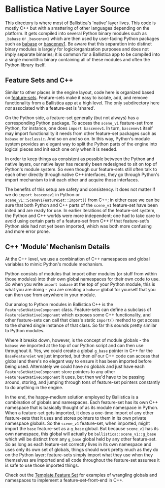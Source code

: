 # Ballistica Native Layer Source

This directory is where most of Ballistica's 'native' layer lives. This code is
mostly C++ but with a smattering of other languages depending on the platform.
It gets compiled into several Python binary modules such as `_babase` or
`_bascenev1` which are then used by user-facing Python packages such as
[babase](../assets/ba_data/python/babase) or
[bascenev1](../assets/ba_data/python/bascenev1). Be aware that this separation
into distinct binary modules is largely for logic/organization purposes and does
not imply separate binaries; it is common for a Ballistica app to be
compiled into a single monolithic binary containing all of these modules
and often the Python library itself.

## Feature Sets and C++

Similar to other places in the engine layout, code here is organized based on
[feature-sets](../../config/featuresets). Feature-sets make it easy to isolate,
add, and remove functionality from a Ballistica app at a high level. The only
subdirectory here *not* associated with a feature-set is 'shared'.

On the Python side, a feature-set generally (but not always) has a corresponding
Python package. To access the `scene_v1` feature-set from Python, for instance,
one does `import bascenev1`. In turn, `bascenev1` itself may import
functionality it needs from other feature-set packages such as `babase` or
`baclassic`. And so on and so on. In this way, Python's module system provides
an elegant way to split the Python parts of the engine into logical pieces and
init each one only when it is needed.

In order to keep things as consistent as possible between the Python and native
layers, our native layer has recently been redesigned to sit on top of Python's
module system. So even though our feature-sets still often talk to each other
directly through native C++ interfaces, they go through Python's import
mechanism to init each other and acquire those interfaces.

The benefits of this setup are safety and consistency. It does not matter if we
do `import bascenev1` in Python or `scene_v1::SceneV1FeatureSet::Import()` from
C++; in either case we can be sure that both Python and C++ parts of the
`scene_v1` feature-set have been inited and are ready for use. In earlier
iterations of the feature-set system, the Python and C++ worlds were more
independent; one had to take care to avoid using certain parts of a feature-set
from C++ if that feature-set's Python side had not yet been imported, which was
both more confusing and more error prone.

## C++ 'Module' Mechanism Details

At the C++ level, we use a combination of C++ namespaces and global variables
to mimic Python's module mechanism.

Python consists of modules that import other modules (or stuff from within those
modules) into their own global namespaces for their own code to use. So when you
write `import babase` at the top of your Python module, this is what you are
doing - you are creating a `babase` global for yourself that you can then use
from anywhere in your module.

Our analog to Python modules in Ballistica C++ is the
`FeatureSetNativeComponent` class. Feature-sets can define a subclass of
`FeatureSetNativeComponent` which exposes some C++ functionality, and other
feature-sets can call that class's static `Import()` method to get access to the
shared single instance of that class. So far this sounds pretty similar to
Python modules.

Where it breaks down, however, is the concept of module globals - the `babase`
we imported at the top of our Python script and can then use throughout it. Yes,
we could create a global `g_base` pointer in C++ for the `BaseFeatureSet` we
just imported, but then *all* our C++ code can access that global and there's no
elegant way to ensure it has been imported before being used. Alternately we
could have *no* globals and just have each `FeatureSetNativeComponent` store
pointers to any other `FeatureSetNativeComponent` it uses, but then we'd have to
be passing around, storing, and jumping through tons of feature-set pointers
constantly to do anything in the engine.

In the end, the happy-medium solution employed by Ballistica is a combination of
globals and namespaces. Each feature-set has its own C++ namespace that is
basically thought of as its module namespace in Python. When a feature-set gets
imported, it does a one-time import of any other feature-sets that it uses and
stores pointers to them in its own private namespace globals. So the `scene_v1`
feature-set, when imported, might import the `base` feature-set as a `g_base`
global. But because `scene_v1` has its own namespace, this global will actually
be `ballistica::scene_v1::g_base` which will be distinct from any `g_base`
global held by any other feature-set. So as long as each feature-set correctly
lives in its own namespace and uses only its own set of globals, things should
work pretty much as they do on the Python layer; feature-sets simply import
what they use when they themselves are imported and all code throughout the
feature-set assumes it is safe to use those imported things.

Check out the [Template Feature Set](template_fs) for examples of wrangling
globals and namespaces to implement a feature-set-front-end in C++.

